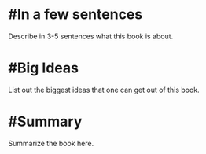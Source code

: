 #In a few sentences
===================
Describe in 3-5 sentences what this book is about.

#Big Ideas
==========
List out the biggest ideas that one can get out of this book.

#Summary
========
Summarize the book here.

